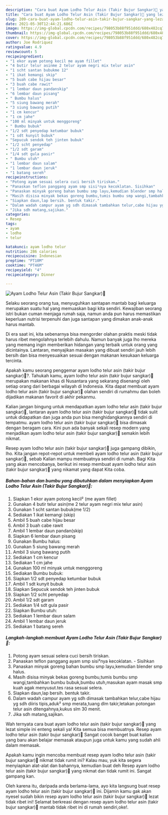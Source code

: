 ```yaml
---
description: "Cara buat Ayam Lodho Telur Asin (Takir Bujur Sangkar)🍗 yang lezat dan Mudah Dibuat"
title: "Cara buat Ayam Lodho Telur Asin (Takir Bujur Sangkar)🍗 yang lezat dan Mudah Dibuat"
slug: 209-cara-buat-ayam-lodho-telur-asin-takir-bujur-sangkar-yang-lezat-dan-mudah-dibuat
date: 2021-05-30T12:44:21.686Z
image: https://img-global.cpcdn.com/recipes/798053b88f951ddd/680x482cq70/ayam-lodho-telur-asin-takir-bujur-sangkar🍗-foto-resep-utama.jpg
thumbnail: https://img-global.cpcdn.com/recipes/798053b88f951ddd/680x482cq70/ayam-lodho-telur-asin-takir-bujur-sangkar🍗-foto-resep-utama.jpg
cover: https://img-global.cpcdn.com/recipes/798053b88f951ddd/680x482cq70/ayam-lodho-telur-asin-takir-bujur-sangkar🍗-foto-resep-utama.jpg
author: Joe Rodriquez
ratingvalue: 4.9
reviewcount: 5
recipeingredient:
- "1 ekor ayam potong kecil me ayam fillet"
- "4 butir telur asinme 2 telur ayam negri mix telur asin"
- "1 scht santan bubukme 12"
- "1 ikat kemangi skip"
- "5 buah cabe hijau besar"
- "3 buah cabe rawit"
- "1 lembar daun pandanskip"
- "6 lembar daun pisang"
- " Bumbu halus"
- "5 siung bawang merah"
- "3 siung bawang putih"
- "1 cm kencur"
- "1 cm jahe"
- "100 ml minyak untuk menggoreng"
- " Bumbu bubuk"
- "1/2 sdt penyedap ketumbar bubuk"
- "1 sdt kunyit bubuk"
- "Sepucuk sendok teh jinten bubuk"
- "1/2 scht penyedap"
- "1/2 sdt garam"
- "1/4 sdt gula pasir"
- " Bumbu utuh"
- "1 lembar daun salam"
- "1 lembar daun jeruk"
- "1 batang sereh"
recipeinstructions:
- "Potong ayam sesuai selera cuci bersih tiriskan."
- "Panaskan teflon panggang ayam smp sisi²nya kecoklatan. Sisihkan"
- "Panaskan minyak goreng bahan bumbu smp layu,kemudian blender smp halus."
- "Masih disisa minyak bekas goreng bumbu,tumis bumbu smp wangi,tambahkan bumbu bubuk,bumbu utuh,masukan ayam masak smp kuah agak menyusut.tes rasa sesuai selera."
- "Siapkan daun,lap bersih. bentuk takir."
- "Dalam wadah campur ayam yg sdh dimasak tambahkan telur,cabe hijau yg sdh diiris tipis,aduk² smp merata,tuang dlm takir,letakan potongan telur asin ditengahnya,kukus slm 30 menit."
- "Jika sdh matang,sajikan."
categories:
- Resep
tags:
- ayam
- lodho
- telur

katakunci: ayam lodho telur 
nutrition: 286 calories
recipecuisine: Indonesian
preptime: "PT10M"
cooktime: "PT46M"
recipeyield: "4"
recipecategory: Dinner

---
```



![Ayam Lodho Telur Asin (Takir Bujur Sangkar)🍗](https://img-global.cpcdn.com/recipes/798053b88f951ddd/680x482cq70/ayam-lodho-telur-asin-takir-bujur-sangkar🍗-foto-resep-utama.jpg)

Selaku seorang orang tua, menyuguhkan santapan mantab bagi keluarga merupakan suatu hal yang memuaskan bagi kita sendiri. Kewajiban seorang istri bukan cuman menjaga rumah saja, namun anda pun harus memastikan keperluan nutrisi terpenuhi dan juga santapan yang dimakan anak-anak harus mantab.

Di era  saat ini, kita sebenarnya bisa mengorder olahan praktis meski tidak harus ribet mengolahnya terlebih dahulu. Namun banyak juga lho mereka yang memang ingin memberikan hidangan yang terbaik untuk orang yang dicintainya. Lantaran, menyajikan masakan yang dibuat sendiri jauh lebih bersih dan bisa menyesuaikan sesuai dengan makanan kesukaan keluarga tercinta. 



Apakah kamu seorang penggemar ayam lodho telur asin (takir bujur sangkar)🍗?. Tahukah kamu, ayam lodho telur asin (takir bujur sangkar)🍗 merupakan makanan khas di Nusantara yang sekarang disenangi oleh setiap orang dari berbagai wilayah di Indonesia. Kita dapat membuat ayam lodho telur asin (takir bujur sangkar)🍗 olahan sendiri di rumahmu dan boleh dijadikan makanan favorit di akhir pekanmu.

Kalian jangan bingung untuk mendapatkan ayam lodho telur asin (takir bujur sangkar)🍗, lantaran ayam lodho telur asin (takir bujur sangkar)🍗 tidak sulit untuk didapatkan dan juga anda pun bisa menghidangkannya sendiri di tempatmu. ayam lodho telur asin (takir bujur sangkar)🍗 bisa dimasak dengan beragam cara. Kini pun ada banyak sekali resep modern yang menjadikan ayam lodho telur asin (takir bujur sangkar)🍗 semakin lebih nikmat.

Resep ayam lodho telur asin (takir bujur sangkar)🍗 juga gampang dibikin, lho. Kita jangan repot-repot untuk membeli ayam lodho telur asin (takir bujur sangkar)🍗, sebab Kalian mampu membuatnya sendiri di rumah. Bagi Kita yang akan mencobanya, berikut ini resep membuat ayam lodho telur asin (takir bujur sangkar)🍗 yang nikamat yang dapat Kita coba.

<!--inarticleads1-->

##### Bahan-bahan dan bumbu yang dibutuhkan dalam menyiapkan Ayam Lodho Telur Asin (Takir Bujur Sangkar)🍗:

1. Siapkan 1 ekor ayam potong kecil² (me ayam fillet)
1. Gunakan 4 butir telur asin(me 2 telur ayam negri mix telur asin)
1. Gunakan 1 scht santan bubuk(me 1/2)
1. Sediakan 1 ikat kemangi (skip)
1. Ambil 5 buah cabe hijau besar
1. Ambil 3 buah cabe rawit
1. Ambil 1 lembar daun pandan(skip)
1. Siapkan 6 lembar daun pisang
1. Gunakan  Bumbu halus:
1. Gunakan 5 siung bawang merah
1. Ambil 3 siung bawang putih
1. Sediakan 1 cm kencur
1. Sediakan 1 cm jahe
1. Gunakan 100 ml minyak untuk menggoreng
1. Sediakan  Bumbu bubuk:
1. Siapkan 1/2 sdt penyedap ketumbar bubuk
1. Ambil 1 sdt kunyit bubuk
1. Siapkan Sepucuk sendok teh jinten bubuk
1. Siapkan 1/2 scht penyedap
1. Ambil 1/2 sdt garam
1. Sediakan 1/4 sdt gula pasir
1. Siapkan  Bumbu utuh:
1. Sediakan 1 lembar daun salam
1. Ambil 1 lembar daun jeruk
1. Sediakan 1 batang sereh




<!--inarticleads2-->

##### Langkah-langkah membuat Ayam Lodho Telur Asin (Takir Bujur Sangkar)🍗:

1. Potong ayam sesuai selera cuci bersih tiriskan.
1. Panaskan teflon panggang ayam smp sisi²nya kecoklatan. - Sisihkan
1. Panaskan minyak goreng bahan bumbu smp layu,kemudian blender smp halus.
1. Masih disisa minyak bekas goreng bumbu,tumis bumbu smp wangi,tambahkan bumbu bubuk,bumbu utuh,masukan ayam masak smp kuah agak menyusut.tes rasa sesuai selera.
1. Siapkan daun,lap bersih. bentuk takir.
1. Dalam wadah campur ayam yg sdh dimasak tambahkan telur,cabe hijau yg sdh diiris tipis,aduk² smp merata,tuang dlm takir,letakan potongan telur asin ditengahnya,kukus slm 30 menit.
1. Jika sdh matang,sajikan.




Wah ternyata cara buat ayam lodho telur asin (takir bujur sangkar)🍗 yang lezat simple ini enteng sekali ya! Kita semua bisa membuatnya. Resep ayam lodho telur asin (takir bujur sangkar)🍗 Sangat cocok banget buat kalian yang baru akan belajar memasak ataupun juga untuk kamu yang sudah ahli dalam memasak.

Apakah kamu ingin mencoba membuat resep ayam lodho telur asin (takir bujur sangkar)🍗 nikmat tidak rumit ini? Kalau mau, yuk kita segera menyiapkan alat-alat dan bahannya, kemudian buat deh Resep ayam lodho telur asin (takir bujur sangkar)🍗 yang nikmat dan tidak rumit ini. Sangat gampang kan. 

Oleh karena itu, daripada anda berlama-lama, ayo kita langsung buat resep ayam lodho telur asin (takir bujur sangkar)🍗 ini. Dijamin kamu gak akan nyesel sudah bikin resep ayam lodho telur asin (takir bujur sangkar)🍗 lezat tidak ribet ini! Selamat berkreasi dengan resep ayam lodho telur asin (takir bujur sangkar)🍗 mantab tidak ribet ini di rumah sendiri,oke!.

